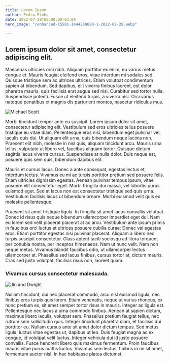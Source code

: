 ```yaml
---
title: Lorem Ipsum
author: Pedro Pinho
date: 2022-07-28T00:00:00-03:00
hero_image: "/enhanced-15581-1444250680-1-2022-07-28.webp"

---
```

## Lorem ipsum dolor sit amet, consectetur adipiscing elit.

Maecenas ultricies orci nibh. Aliquam porttitor ex enim, eu varius metus congue et. Mauris feugiat eleifend eros, vitae interdum mi sodales sed. Quisque tristique sem ac ultrices ultrices. Etiam volutpat condimentum sapien at bibendum. Sed dapibus, elit viverra finibus laoreet, est dolor pharetra mauris, quis facilisis erat augue sed nisi. Curabitur sed tortor nulla. Suspendisse potenti. Fusce ut eleifend turpis, a viverra nisi. Orci varius natoque penatibus et magnis dis parturient montes, nascetur ridiculus mus.

![](/michael-scott_3qmv-2022-07-28.jpg "Michael Scott")

Morbi tincidunt tempor ante eu suscipit. Lorem ipsum dolor sit amet, consectetur adipiscing elit. Vestibulum sed eros ultricies tellus posuere tristique eu vitae diam. Pellentesque eros nisi, bibendum eget pulvinar vel, iaculis quis dui. Ut aliquam elit urna, quis bibendum neque lacinia non. Praesent elit nibh, molestie in nisl quis, aliquam tincidunt arcu. Mauris urna tellus, vulputate ut libero vel, faucibus aliquam tortor. Quisque dictum sagittis lacus viverra cursus. Suspendisse at nulla dolor. Duis neque est, posuere quis sem quis, bibendum dapibus elit.

Mauris et cursus lacus. Donec a ante consequat, egestas lectus et, interdum lectus. Vivamus eu mi ac turpis porttitor pretium sed posuere felis. Etiam ultricies dignissim egestas. Aenean pulvinar tempus ipsum, vitae posuere elit consectetur eget. Morbi fringilla dui massa, vel lobortis purus euismod eget. Sed at lacus non est consectetur tristique sed quis urna. Vestibulum facilisis lacus ut bibendum ornare. Morbi euismod velit quis ex molestie pellentesque.

Praesent sit amet tristique ligula. In fringilla sit amet lacus convallis volutpat. Donec id risus quis neque bibendum ullamcorper imperdiet eget dui. Nam eu lorem sed velit placerat placerat at ac arcu. Vestibulum ante ipsum primis in faucibus orci luctus et ultrices posuere cubilia curae; Donec vel egestas eros. Etiam porttitor egestas nisi pulvinar placerat. Aliquam a libero nec turpis suscipit consectetur. Class aptent taciti sociosqu ad litora torquent per conubia nostra, per inceptos himenaeos. Nam ut nunc velit. Nam non neque metus. Vivamus blandit faucibus odio, ut ullamcorper lectus ullamcorper at. Phasellus sed lacus finibus, cursus tortor at, dictum mauris. Cras sed justo volutpat, facilisis risus non, laoreet quam.

### Vivamus cursus consectetur malesuada.

![](/dwight-jim-the-office_emr2-2022-07-28.jpg "Jin and Dwight")

Nullam tincidunt, dui nec placerat commodo, arcu nisl euismod ligula, nec finibus eros turpis quis lorem. Etiam venenatis, neque ut varius rhoncus, ex nunc pretium ex, sit amet semper tortor risus in mauris. Integer ac ligula est. Pellentesque nec lacus a urna commodo finibus. Aenean at sapien dictum, maximus libero iaculis, volutpat sem. Phasellus pretium feugiat tellus, nec rutrum sem sollicitudin quis. Integer tincidunt pharetra diam, et facilisis dui porttitor eu. Nullam cursus ante sit amet dolor dictum tempus. Sed metus ligula, luctus vitae egestas ut, dapibus ut leo. Duis feugiat magna ac ex congue, id volutpat velit luctus. Integer vehicula dui id justo posuere convallis. Fusce hendrerit libero quis maximus fermentum. Proin faucibus mauris vitae purus mattis luctus. Vivamus sem lectus, finibus in mi sit amet, fermentum auctor nisl. In hac habitasse platea dictumst.